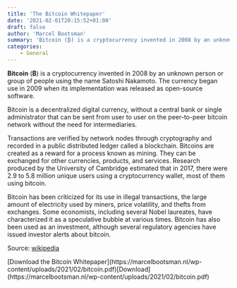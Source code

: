 ```yaml
---
title: 'The Bitcoin Whitepaper'
date: '2021-02-01T20:15:52+01:00'
draft: false
author: 'Marcel Bootsman'
summary: 'Bitcoin (₿) is a cryptocurrency invented in 2008 by an unknown person or group of people using the name Satoshi Nakamoto.'
categories:
    - General
---
```

**Bitcoin** (**₿**) is a cryptocurrency invented in 2008 by an unknown person or group of people using the name Satoshi Nakamoto. The currency began use in 2009 when its implementation was released as open-source software.

Bitcoin is a decentralized digital currency, without a central bank or single administrator that can be sent from user to user on the peer-to-peer bitcoin network without the need for intermediaries.

Transactions are verified by network nodes through cryptography and recorded in a public distributed ledger called a blockchain. Bitcoins are created as a reward for a process known as mining. They can be exchanged for other currencies, products, and services. Research produced by the University of Cambridge estimated that in 2017, there were 2.9 to 5.8 million unique users using a cryptocurrency wallet, most of them using bitcoin.

Bitcoin has been criticized for its use in illegal transactions, the large amount of electricity used by miners, price volatility, and thefts from exchanges. Some economists, including several Nobel laureates, have characterized it as a speculative bubble at various times. Bitcoin has also been used as an investment, although several regulatory agencies have issued investor alerts about bitcoin.

Source: [wikipedia](https://en.wikipedia.org/wiki/Bitcoin)

<div class="wp-block-file">[Download the Bitcoin Whitepaper](https://marcelbootsman.nl/wp-content/uploads/2021/02/bitcoin.pdf)[Download](https://marcelbootsman.nl/wp-content/uploads/2021/02/bitcoin.pdf)</div>